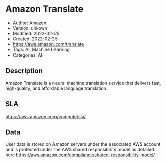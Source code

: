 # Amazon Translate

* Author: Amazon
* Version: unkown
* Modified: 2022-02-25
* Created: 2022-02-25
* <https://aws.amazon.com/translate>
* Tags: AI, Machine Learning
* Categories: AI

## Description

Amazon Translate is a neural machine translation service that delivers fast, high-quality, and affordable language translation.

## SLA

https://aws.amazon.com/compute/sla/

## Data

User data is stored on Amazon servers under the associated AWS account and is protected under the AWS shared responsibility model as detailed here https://aws.amazon.com/compliance/shared-responsibility-model/

